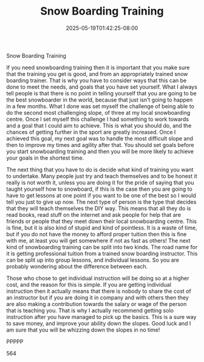 ﻿---
title: "Snow Boarding Training"
date: 2025-05-19T01:42:25-08:00
description: "Text Tips for Web Success"
featured_image: "/images/Text.jpg"
tags: ["Text"]
---

Snow Boarding Training

If you need snowboarding training then it is important that you make sure that the training you get is good, and from an appropriately trained snow boarding trainer. That is why you have to consider ways that this can be done to meet the needs, and goals that you have set yourself. What I always tell people is that there is no point in telling yourself that you are going to be the best snowboarder in the world, because that just isn’t going to happen in a few months. What I done was set myself the challenge of being able to do the second most challenging slope, of three at my local snowboarding centre. Once I set myself this challenge I had something to work towards and a goal that I could aim to achieve. This is what you should do, and the chances of getting further in the sport are greatly increased. Once I achieved this goal, my next goal was to handle the most difficult slope and then to improve my times and agility after that. You should set goals before you start snowboarding training and then you will be more likely to achieve your goals in the shortest time. 

The next thing that you have to do is decide what kind of training you want to undertake. Many people just try and teach themselves and to be honest it really is not worth it, unless you are doing it for the pride of saying that you taught yourself how to snowboard, if this is the case then you are going to have to get lessons at one point if you want to be one of the best so I would tell you just to give up now. The next type of person is the type that decides that they will teach themselves the DIY way. This means that all they do is read books, read stuff on the internet and ask people for help that are friends or people that they meet down their local snowboarding centre. This is fine, but it is also kind of stupid and kind of pointless. It is a waste of time, but if you do not have the money to afford proper tuition then this is fine with me, at least you will get somewhere if not as fast as others! The next kind of snowboarding training can be split into two kinds. The road name for it is getting professional tuition from a trained snow boarding instructor. This can be split up into group lessons, and individual lessons. So you are probably wondering about the difference between each. 

Those who chose to get individual instruction will be doing so at a higher cost, and the reason for this is simple. If you are getting individual instruction then it actually means that there is nobody to share the cost of an instructor but if you are doing it in company and with others then they are also making a contribution towards the salary or wage of the person that is teaching you. That is why I actually recommend getting solo instruction after you have managed to pick up the basics. This is a sure way to save money, and improve your ability down the slopes. Good luck and I am sure that you will be whizzing down the slopes in no time!

PPPPP

564

